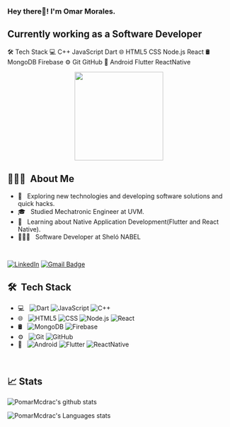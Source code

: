 
<h3> Hey there👋! I'm Omar Morales.</h2>
<h2> Currently working as a Software Developer </h2>

🛠  Tech Stack
💻  C++ JavaScript Dart
🌐  HTML5 CSS Node.js React 
🛢   MongoDB Firebase
⚙️  Git GitHub
📱   Android Flutter ReactNative

<p align="center">
  <img src="https://github.com/pomarmcdrac/pomarmcdrac/assets/99893187/a378936c-e12c-43b8-ba12-c5b71d9c83da"
 height="200"/>
</p>

## 👨🏻‍💻 &nbsp;About Me 

- 🤔 &nbsp; Exploring new technologies and developing software solutions and quick hacks.
- 🎓 &nbsp; Studied Mechatronic Engineer at UVM.
- 💼 &nbsp; Learning about Native Application Development(Flutter and React Native).
- 👨🏻‍💻 &nbsp; Software Developer at Sheló NABEL 

<br>

[![LinkedIn](https://img.shields.io/badge/-Omar%20Morales-blue?style=plastic&logo=linkedin&logoColor=white&link=https://www.linkedin.com/in/omaramorales/)](https://www.linkedin.com/in/omaramorales/)
[![Gmail Badge](https://img.shields.io/badge/-pomaral@live.com.mx-c14438?style=flat-square&logo=Gmail&logoColor=white&link=mailto:pomaral@live.com.mx)](mailto:pomaral@live.com.mx)


## 🛠 &nbsp;Tech Stack

- 💻 &nbsp;
  ![Dart](https://img.shields.io/badge/-Dart-333333?style=flat&logo=dart)
  ![JavaScript](https://img.shields.io/badge/-JavaScript-333333?style=flat&logo=javascript)
  ![C++](https://img.shields.io/badge/-C++-333333?style=flat&logo=C%2B%2B&logoColor=00599C)
- 🌐 &nbsp;
  ![HTML5](https://img.shields.io/badge/-HTML5-333333?style=flat&logo=HTML5)
  ![CSS](https://img.shields.io/badge/-CSS-333333?style=flat&logo=CSS3&logoColor=1572B6)
  ![Node.js](https://img.shields.io/badge/-Node.js-333333?style=flat&logo=node.js)
  ![React](https://img.shields.io/badge/-React-333333?style=flat&logo=react)
- 🛢 &nbsp;
  ![MongoDB](https://img.shields.io/badge/-MongoDB-333333?style=flat&logo=mongodb)
  ![Firebase](https://img.shields.io/badge/-Firebase-333333?style=flat&logo=firebase)
- ⚙️ &nbsp;
  ![Git](https://img.shields.io/badge/-Git-333333?style=flat&logo=git)
  ![GitHub](https://img.shields.io/badge/-GitHub-333333?style=flat&logo=github)
- 📱 &nbsp;
  ![Android](https://img.shields.io/badge/-Android-333333?style=flat&logo=android)
  ![Flutter](https://img.shields.io/badge/-Flutter-333333?style=flat&logo=flutter)
  ![ReactNative](https://img.shields.io/badge/-React%20Native-333333?style=flat&logo=react)
  

<br/>

## 📈 Stats

![PomarMcdrac's github stats](https://github-readme-stats.vercel.app/api?username=pomarmcdrac&hide=["issues"]&show_icons=true&line_height=30)

![PomarMcdrac's Languages stats](https://github-readme-stats.vercel.app/api/top-langs/?username=pomarmcdrac&theme=buefy&layout=compact&langs_count=10)



